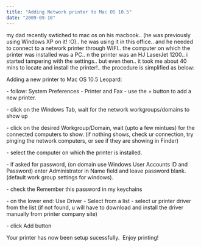 ```yaml
---
title: "Adding Network printer to Mac OS 10.5"
date: "2009-09-10"
---
```


my dad recently swtiched to mac os on his macbook.. (he was previously using Windows XP on it! :O).. he was using it in this office.. and he needed to connect to a network printer through WIFI.. the computer on which the printer was installed was a PC.. n the printer was an HJ LaserJet 1200.. i started tampering with the settings.. but even then.. it took me about 40 mins to locate and install the printer!.. the procedure is simplified as below:

Adding a new printer to Mac OS 10.5 Leopard:

**\-** follow: System Preferences - Printer and Fax - use the + button to add a new printer.

\- click on the Windows Tab, wait for the network workgroups/domains to show up

\- click on the desired Workgroup/Domain, wait (upto a few mintues) for the connected computers to show. (if nothing shows, check ur connection, try pinging the network computers, or see if they are showing in Finder)

\- select the computer on which the printer is installed.

\- if asked for password, (on domain use Windows User Accounts ID and Password) enter Administrator in Name field and leave password blank. (default work group settings for windows).

\- check the Remember this password in my keychains

\- on the lower end: Use Driver - Select from a list - select ur printer driver from the list (if not found, u will have to download and install the driver manually from printer company site)

\- click Add button

Your printer has now been setup sucessfully.  Enjoy printing!
